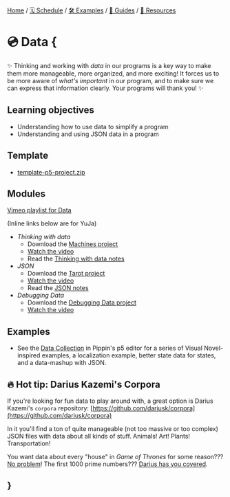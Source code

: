 [Home](../../) / [🗓 Schedule](../../schedule) / [🛠 Examples](../../examples/) / [💫 Guides](../../guides/) / [💎 Resources](../../resources.md)

# 💿 Data {
    
✨ Thinking and working with *data* in our programs is a key way to make them more manageable, more organized, and more exciting! It forces us to be more aware of *what's important* in our program, and to make sure we can express that information clearly. Your programs will thank you! ✨

## Learning objectives

- Understanding how to use data to simplify a program
- Understanding and using JSON data in a program

## Template

- [template-p5-project.zip](../../templates/template-p5-project.zip)

## Modules

[Vimeo playlist for Data](https://vimeo.com/showcase/11842963)

(Inline links below are for YuJa)

- *Thinking with data*
    - Download the [Machines project](./examples/machines.zip)
    - [Watch the video](https://concordia.yuja.com/V/Video?v=1110793&node=6140497&a=174235184)
    - Read the [Thinking with data notes](./thinking-with-data.md)
- *JSON*
    - Download the [Tarot project](./examples/tarot.zip)
    - [Watch the video](https://concordia.yuja.com/V/Video?v=1110790&node=6140493&a=188105976)
    - Read the [JSON notes](./json.md)
- *Debugging Data*
    - Download the [Debugging Data project](./examples/debugging-data.zip)
    - [Watch the video](https://concordia.yuja.com/V/Video?v=1113940&node=6151601&a=193068170)

## Examples

- See the [Data Collection](https://editor.p5js.org/pippinbarr/collections/nAnXQS1Ft) in Pippin's p5 editor for a series of Visual Novel-inspired examples, a localization example, better state data for states, and a data-mashup with JSON.

## 🔥 Hot tip: Darius Kazemi's Corpora

If you're looking for fun data to play around with, a great option is Darius Kazemi's `corpora` repository: [https://github.com/dariusk/corpora](https://github.com/dariusk/corpora)

In it you'll find a ton of quite manageable (not too massive or too complex) JSON files with data about all kinds of stuff. Animals! Art! Plants! Transportation!

You want data about every "house" in *Game of Thrones* for some reason??? [No problem](https://github.com/dariusk/corpora/blob/master/data/film-tv/game-of-thrones-houses.json)! The first 1000 prime numbers??? [Darius has you covered](https://github.com/dariusk/corpora/blob/master/data/mathematics/primes.json).
    
## }